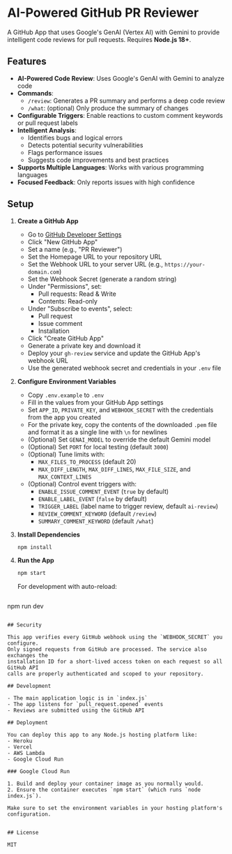 # AI-Powered GitHub PR Reviewer

A GitHub App that uses Google's GenAI (Vertex AI) with Gemini to provide intelligent code reviews for pull requests. Requires **Node.js 18+**.

## Features

- **AI-Powered Code Review**: Uses Google's GenAI with Gemini to analyze code
- **Commands**:
  - `/review`: Generates a PR summary and performs a deep code review
  - `/what`: (optional) Only produce the summary of changes
- **Configurable Triggers**: Enable reactions to custom comment keywords or pull request labels
- **Intelligent Analysis**:
  - Identifies bugs and logical errors
  - Detects potential security vulnerabilities
  - Flags performance issues
  - Suggests code improvements and best practices
- **Supports Multiple Languages**: Works with various programming languages
- **Focused Feedback**: Only reports issues with high confidence

## Setup

1. **Create a GitHub App**
   - Go to [GitHub Developer Settings](https://github.com/settings/apps)
   - Click "New GitHub App"
   - Set a name (e.g., "PR Reviewer")
   - Set the Homepage URL to your repository URL
   - Set the Webhook URL to your server URL (e.g., `https://your-domain.com`)
   - Set the Webhook Secret (generate a random string)
   - Under "Permissions", set:
     - Pull requests: Read & Write
     - Contents: Read-only
   - Under "Subscribe to events", select:
     - Pull request
     - Issue comment
     - Installation
   - Click "Create GitHub App"
   - Generate a private key and download it
   - Deploy your `gh-review` service and update the GitHub App's webhook URL
   - Use the generated webhook secret and credentials in your `.env` file

2. **Configure Environment Variables**
   - Copy `.env.example` to `.env`
   - Fill in the values from your GitHub App settings
   - Set `APP_ID`, `PRIVATE_KEY`, and `WEBHOOK_SECRET` with the credentials from the app you created
   - For the private key, copy the contents of the downloaded `.pem` file and format it as a single line with `\n` for newlines
   - (Optional) Set `GENAI_MODEL` to override the default Gemini model
   - (Optional) Set `PORT` for local testing (default `3000`)
   - (Optional) Tune limits with:
     - `MAX_FILES_TO_PROCESS` (default 20)
     - `MAX_DIFF_LENGTH`, `MAX_DIFF_LINES`, `MAX_FILE_SIZE`, and
       `MAX_CONTEXT_LINES`
   - (Optional) Control event triggers with:
     - `ENABLE_ISSUE_COMMENT_EVENT` (`true` by default)
     - `ENABLE_LABEL_EVENT` (`false` by default)
     - `TRIGGER_LABEL` (label name to trigger review, default `ai-review`)
     - `REVIEW_COMMENT_KEYWORD` (default `/review`)
     - `SUMMARY_COMMENT_KEYWORD` (default `/what`)

3. **Install Dependencies**
   ```bash
   npm install
   ```

4. **Run the App**
   ```bash
   npm start
   ```

   For development with auto-reload:
   ```bash
  npm run dev
  ```

## Security

This app verifies every GitHub webhook using the `WEBHOOK_SECRET` you configure.
Only signed requests from GitHub are processed. The service also exchanges the
installation ID for a short-lived access token on each request so all GitHub API
calls are properly authenticated and scoped to your repository.

## Development

- The main application logic is in `index.js`
- The app listens for `pull_request.opened` events
- Reviews are submitted using the GitHub API

## Deployment

You can deploy this app to any Node.js hosting platform like:
- Heroku
- Vercel
- AWS Lambda
- Google Cloud Run

### Google Cloud Run

1. Build and deploy your container image as you normally would.
2. Ensure the container executes `npm start` (which runs `node index.js`).

Make sure to set the environment variables in your hosting platform's configuration.


## License

MIT
